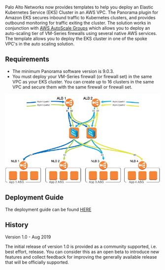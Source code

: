 Palo Alto Networks now provides templates to help you deploy an Elastic Kubernetes Service (EKS) Cluster in an AWS VPC. The Panorama plugin for Amazon EKS secures inbound traffic to Kubernetes clusters, and provides outbound monitoring for traffic exiting the cluster. The solution works in conjunction with [AWS AutoScale Groups](https://docs.aws.amazon.com/autoscaling/ec2/userguide/AutoScalingGroup.html) which allows you to deploy an auto-scaling tier of VM-Series firewalls using several native AWS services. The template allows you to deploy the EKS cluster in one of the spoke VPC's in the auto scaling solution.

## Requirements   
- The minimum Panorama software version is 9.0.3.
- You must deploy your VM-Series firewall (or firewall set) in the same VPC as your EKS cluster. You can
create up to 16 clusters in the same VPC and secure them with the same firewall or firewall set.

![alt text](https://github.com/PaloAltoNetworks/aws-eks/blob/master/aws-eks.PNG "Logo Title Text 1")

## Deployment Guide      
The deployment guide can be found 
[HERE](https://github.com/PaloAltoNetworks/aws-eks/blob/master/Secure-Kubernetes-services-in-EKS-clusters.pdf)  

## History  

Version 1.0 - Aug 2019

The initial release of version 1.0 is provided as a community supported, i.e. best effort, release. You can consider this as an open beta to introduce new features and collect feedback for improving the generally available release that will be officially supported.